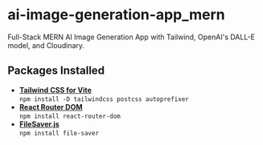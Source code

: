 # ai-image-generation-app_mern

Full-Stack MERN AI Image Generation App with Tailwind, OpenAI's DALL-E model, and Cloudinary.

## Packages Installed

- [**Tailwind CSS for Vite**](https://tailwindcss.com/docs/guides/vite)</br>
  `npm install -D tailwindcss postcss autoprefixer`
- [**React Router DOM**](https://www.npmjs.com/package/react-router-dom)</br>
  `npm install react-router-dom`
- [**FileSaver.js**](https://www.npmjs.com/package/file-saver)</br>
  `npm install file-saver`
